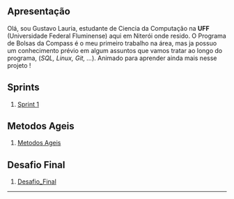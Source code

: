 ## Apresentação

Olá, sou Gustavo Lauria, estudante de Ciencia da Computação na **UFF** (Universidade Federal Fluminense) aqui em Niterói onde resido. 
O Programa de Bolsas da Compass é o meu primeiro trabalho na área, mas ja possuo um conhecimento prévio em algum assuntos que vamos tratar ao longo do programa, (*SQL, Linux, Git, ...*). Animado para aprender ainda mais nesse projeto !

## Sprints 

1. [Sprint 1](Sprint%201/README.md)

## Metodos Ageis

1. [Metodos Ageis](Metodos%20Ageis/README.md)

## Desafio Final

1. [Desafio_Final](Desafio%20Final/README.md)
___


